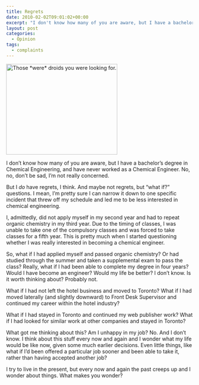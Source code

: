 ```yaml
---
title: Regrets
date: 2010-02-02T09:01:02+00:00
excerpt: "I don't know how many of you are aware, but I have a bachelor's degree in Chemical Engineering, and have never worked as a Chemical Engineer."
layout: post
categories:
  - Opinion
tags:
  - complaints
---
```

<img class="alignleft size-medium wp-image-1393" title="regrets-droids" src="https://dv8b8dkxht4vb.cloudfront.net/img/regrets-droids-300x245.png" alt="Those *were* droids you were looking for." width="300" height="245" srcset="https://dv8b8dkxht4vb.cloudfront.net/img/regrets-droids-300x245.png 300w, https://dv8b8dkxht4vb.cloudfront.net/img/regrets-droids.png 320w" sizes="(max-width: 300px) 100vw, 300px">

I don&#8217;t know how many of you are aware, but I have a bachelor&#8217;s degree in Chemical Engineering, and have never worked as a Chemical Engineer. No, no, don&#8217;t be sad, I&#8217;m not really concerned.

But I _do_ have regrets, I think. And maybe not regrets, but &#8220;what if?&#8221; questions. I mean, I&#8217;m pretty sure I can narrow it down to one specific incident that threw off my schedule and led me to be less interested in chemical engineering.

I, admittedly, did not apply myself in my second year and had to repeat organic chemistry in my third year. Due to the timing of classes, I was unable to take one of the compulsory classes and was forced to take classes for a fifth year. This is pretty much when I started questioning whether I was really interested in becoming a chemical engineer.

So, what if I had applied myself and passed organic chemistry? Or had studied through the summer and taken a supplemental exam to pass the class? Really, what if I had been able to complete my degree in four years? Would I have become an engineer? Would my life be better? I don&#8217;t know. Is it worth thinking about? Probably not.

What if I had not left the hotel business and moved to Toronto? What if I had moved laterally (and slightly downward) to Front Desk Supervisor and continued my career within the hotel industry?

What if I had stayed in Toronto and continued my web publisher work? What if I had looked for similar work at other companies and stayed in Toronto?

What got me thinking about this? Am I unhappy in my job? No. And I don&#8217;t know. I think about this stuff every now and again and I wonder what my life would be like now, given some much earlier decisions. Even little things, like what if I&#8217;d been offered a particular job sooner and been able to take it, rather than having accepted another job?

I try to live in the present, but every now and again the past creeps up and I wonder about things. What makes you wonder?